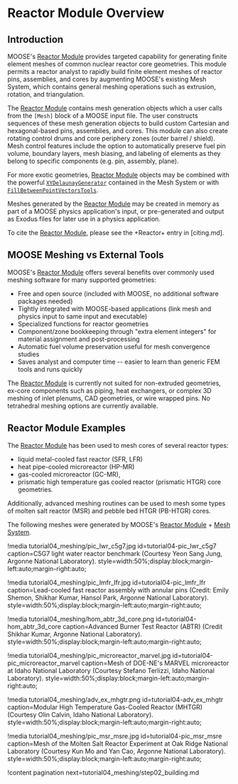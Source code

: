 # Reactor Module Overview

## Introduction

MOOSE's [Reactor Module](modules/reactor/index.md) provides targeted capability for generating finite element meshes of common nuclear reactor core geometries. This module permits a reactor analyst to rapidly build finite element meshes of reactor pins, assemblies, and cores by augmenting MOOSE's existing Mesh System, which contains general meshing operations such as extrusion, rotation, and triangulation.

The [Reactor Module](modules/reactor/index.md) contains mesh generation objects which a user calls from the `[Mesh]` block of a MOOSE input file. The user constructs sequences of these mesh generation objects to build custom Cartesian and hexagonal-based pins, assemblies, and cores. This module can also create rotating control drums and core periphery zones (outer barrel / shield). Mesh control features include the option to automatically preserve fuel pin volume, boundary layers, mesh biasing, and labeling of elements as they belong to specific components (e.g. pin, assembly, plane).

For more exotic geometries, [Reactor Module](modules/reactor/index.md) objects may be combined with the powerful [`XYDelaunayGenerator`](XYDelaunayGenerator.md) contained in the Mesh System or with [`FillBetweenPointVectorsTools`](FillBetweenPointVectorsTools.md).

Meshes generated by the [Reactor Module](modules/reactor/index.md) may be created in memory as part of a MOOSE physics application's input, or pre-generated and output as Exodus files for later use in a physics application.

To cite the [Reactor Module](modules/reactor/index.md), please see the +Reactor+ entry in [citing.md].

## MOOSE Meshing vs External Tools

MOOSE's [Reactor Module](modules/reactor/index.md) offers several benefits over commonly used meshing software for many supported geometries:

- Free and open source (included with MOOSE, no additional software packages needed)
- Tightly integrated with MOOSE-based applications (link mesh and physics input to same input and executable)
- Specialized functions for reactor geometries
- Component/zone bookkeeping through "extra element integers" for material assignment and post-processing
- Automatic fuel volume preservation useful for mesh convergence studies
- Saves analyst and computer time -- easier to learn than generic FEM tools and runs quickly

The [Reactor Module](modules/reactor/index.md) is currently not suited for non-extruded geometries, ex-core components such as piping, heat exchangers, or complex 3D meshing of inlet plenums, CAD geometries, or wire wrapped pins. No tetrahedral meshing options are currently available.

## Reactor Module Examples

The [Reactor Module](modules/reactor/index.md) has been used to mesh cores of several reactor types:

- liquid metal-cooled fast reactor (SFR, LFR)
- heat pipe-cooled microreactor (HP-MR)
- gas-cooled microreactor (GC-MR),
- prismatic high temperature gas cooled reactor (prismatic HTGR) core geometries.

Additionally, advanced meshing routines can be used to mesh some types of molten salt reactor (MSR) and pebble bed HTGR (PB-HTGR) cores.

The following meshes were generated by MOOSE's [Reactor Module](modules/reactor/index.md) + [Mesh System](syntax/Mesh/index.md).

!media tutorial04_meshing/pic_lwr_c5g7.jpg
       id=tutorial04-pic_lwr_c5g7
       caption=C5G7 light water reactor benchmark (Courtesy Yeon Sang Jung, Argonne National Laboratory).
       style=width:50%;display:block;margin-left:auto;margin-right:auto;

!media tutorial04_meshing/pic_lmfr_lfr.jpg
       id=tutorial04-pic_lmfr_lfr
       caption=Lead-cooled fast reactor assembly with annular pins (Credit: Emily Shemon, Shikhar Kumar, Hansol Park, Argonne National Laboratory).
       style=width:50%;display:block;margin-left:auto;margin-right:auto;

!media tutorial04_meshing/hom_abtr_3d_core.png
       id=tutorial04-hom_abtr_3d_core
       caption=Advanced Burner Test Reactor (ABTR) (Credit Shikhar Kumar, Argonne National Laboratory).
       style=width:50%;display:block;margin-left:auto;margin-right:auto;

!media tutorial04_meshing/pic_microreactor_marvel.jpg
       id=tutorial04-pic_microreactor_marvel
       caption=Mesh of DOE-NE's MARVEL microreactor at Idaho National Laboratory (Courtesy Stefano Terlizzi, Idaho National Laboratory).
       style=width:50%;display:block;margin-left:auto;margin-right:auto;

!media tutorial04_meshing/adv_ex_mhgtr.png
       id=tutorial04-adv_ex_mhgtr
       caption=Modular High Temperature Gas-Cooled Reactor (MHTGR) (Courtesy Olin Calvin, Idaho National Laboratory).
       style=width:50%;display:block;margin-left:auto;margin-right:auto;

!media tutorial04_meshing/pic_msr_msre.jpg
       id=tutorial04-pic_msr_msre
       caption=Mesh of the Molten Salt Reactor Experiment at Oak Ridge National Laboratory (Courtesy Kun Mo and Yan Cao, Argonne National Laboratory).
       style=width:50%;display:block;margin-left:auto;margin-right:auto;

!content pagination next=tutorial04_meshing/step02_building.md
